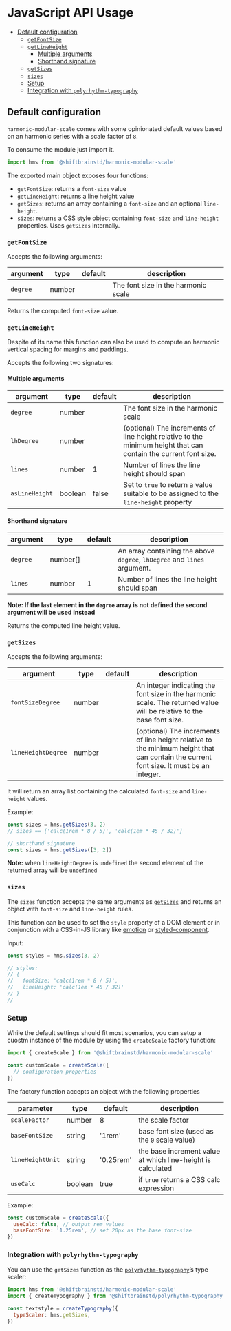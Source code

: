 # JavaScript API Usage

<!-- TOC -->

- [Default configuration](#default-configuration)
  - [`getFontSize`](#getfontsize)
  - [`getLineHeight`](#getlineheight)
    - [Multiple arguments](#multiple-arguments)
    - [Shorthand signature](#shorthand-signature)
  - [`getSizes`](#getsizes)
  - [`sizes`](#sizes)
  - [Setup](#setup)
  - [Integration with `polyrhythm-typography`](#integration-with-polyrhythm-typography)

<!-- /TOC -->

## Default configuration

`harmonic-modular-scale` comes with some opinionated default values based on an harmonic series with a scale factor of `8`.

To consume the module just import it.

```js
import hms from '@shiftbrainstd/harmonic-modular-scale'
```

The exported main object exposes four functions:

- `getFontSize`: returns a `font-size` value
- `getLineHeight`: returns a line height value
- `getSizes`: returns an array containing a `font-size` and an optional `line-height`.
- `sizes`: returns a CSS style object containing `font-size` and `line-height` properties. Uses `getSizes` internally.

### `getFontSize`

Accepts the following arguments:

| argument | type   | default | description                         |
| -------- | ------ | ------- | ----------------------------------- |
| `degree` | number |         | The font size in the harmonic scale |

Returns the computed `font-size` value.

### `getLineHeight`

Despite of its name this function can also be used to compute an harmonic vertical spacing for margins and paddings.

Accepts the following two signatures:

#### Multiple arguments

| argument       | type    | default | description                                                                                                     |
| -------------- | ------- | ------- | --------------------------------------------------------------------------------------------------------------- |
| `degree`       | number  |         | The font size in the harmonic scale                                                                             |
| `lhDegree`     | number  |         | (optional) The increments of line height relative to the minimum height that can contain the current font size. |
| `lines`        | number  | 1       | Number of lines the line height should span                                                                     |
| `asLineHeight` | boolean | false   | Set to `true` to return a value suitable to be assigned to the `line-height` property                           |

#### Shorthand signature

| argument | type     | default | description                                                              |
| -------- | -------- | ------- | ------------------------------------------------------------------------ |
| `degree` | number[] |         | An array containing the above `degree`, `lhDegree` and `lines` argument. |
| `lines`  | number   | 1       | Number of lines the line height should span                              |

**Note: If the last element in the `degree` array is not defined the second argument will be used instead**

Returns the computed line height value.

### `getSizes`

Accepts the following arguments:

| argument           | type   | default | description                                                                                                                            |
| ------------------ | ------ | ------- | -------------------------------------------------------------------------------------------------------------------------------------- |
| `fontSizeDegree`   | number |         | An integer indicating the font size in the harmonic scale. The returned value will be relative to the base font size.                  |
| `lineHeightDegree` | number |         | (optional) The increments of line height relative to the minimum height that can contain the current font size. It must be an integer. |

It will return an array list containing the calculated `font-size` and `line-height` values.

Example:

```js
const sizes = hms.getSizes(3, 2)
// sizes == ['calc(1rem * 8 / 5)', 'calc(1em * 45 / 32)']

// shorthand signature
const sizes = hms.getSizes([3, 2])
```

**Note:** when `lineHeightDegree` is `undefined` the second element of the returned array will be `undefined`

### `sizes`

The `sizes` function accepts the same arguments as [`getSizes`](#getSizes) and returns an object with `font-size` and `line-height` rules.

This function can be used to set the `style` property of a DOM element or in conjunction with a CSS-in-JS library like [emotion](https://emotion.sh/) or [styled-component](https://www.styled-components.com/).

Input:

```js
const styles = hms.sizes(3, 2)

// styles:
// {
//   fontSize: 'calc(1rem * 8 / 5)',
//   lineHeight: 'calc(1em * 45 / 32)'
// }
//
```

### Setup

While the default settings should fit most scenarios, you can setup a cuostm instance of the module by using the `createScale` factory function:

```js
import { createScale } from '@shiftbrainstd/harmonic-modular-scale'

const customScale = createScale({
  // configuration properties
})
```

The factory function accepts an object with the following properties

| parameter        | type    | default   | description                                                 |
| ---------------- | ------- | --------- | ----------------------------------------------------------- |
| `scaleFactor`    | number  | 8         | the scale factor                                            |
| `baseFontSize`   | string  | '1rem'    | base font size (used as the `0` scale value)                |
| `lineHeightUnit` | string  | '0.25rem' | the base increment value at which line-height is calculated |
| `useCalc`        | boolean | true      | if `true` returns a CSS calc expression                     |

Example:

```js
const customScale = createScale({
  useCalc: false, // output rem values
  baseFontSize: '1.25rem', // set 20px as the base font-size
})
```

### Integration with `polyrhythm-typography`

You can use the `getSizes` function as the [`polyrhythm-typography`](https://github.com/ShiftbrainStd/polyrhythm-typography)’s type scaler:

```js
import hms from '@shiftbrainstd/harmonic-modular-scale'
import { createTypography } from '@shiftbrainstd/polyrhythm-typography'

const textstyle = createTypography({
  typeScaler: hms.getSizes,
})
```

